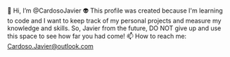 👋 Hi, I’m @CardosoJavier
👽 This profile was created because I'm learning to code and I want to keep track of my
personal projects and measure my knowledge and skills.
So, Javier from the future, DO NOT give up and use this space to see how far you had come!
📫 How to reach me: Cardoso.Javier@outlook.com

<!---
CardosoJavier/CardosoJavier is a ✨ special ✨ repository because its `README.md` (this file) appears on your GitHub profile.
You can click the Preview link to take a look at your changes.
--->
